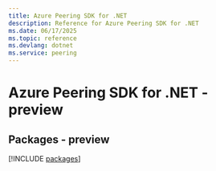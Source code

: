 ```yaml
---
title: Azure Peering SDK for .NET
description: Reference for Azure Peering SDK for .NET
ms.date: 06/17/2025
ms.topic: reference
ms.devlang: dotnet
ms.service: peering
---
```

# Azure Peering SDK for .NET - preview
## Packages - preview
[!INCLUDE [packages](peering-index.md)]